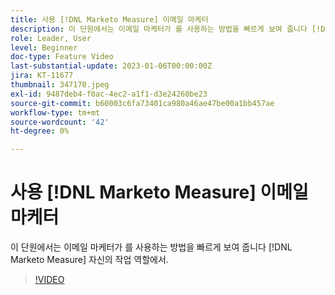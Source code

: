 ```yaml
---
title: 사용 [!DNL Marketo Measure] 이메일 마케터
description: 이 단원에서는 이메일 마케터가 를 사용하는 방법을 빠르게 보여 줍니다 [!DNL Marketo Measure] 자신의 작업 역할에서.
role: Leader, User
level: Beginner
doc-type: Feature Video
last-substantial-update: 2023-01-06T00:00:00Z
jira: KT-11677
thumbnail: 347170.jpeg
exl-id: 9487deb4-f0ac-4ec2-a1f1-d3e24260be23
source-git-commit: b60003c6fa73401ca980a46ae47be00a1bb457ae
workflow-type: tm+mt
source-wordcount: '42'
ht-degree: 0%

---
```


# 사용 [!DNL Marketo Measure] 이메일 마케터

이 단원에서는 이메일 마케터가 를 사용하는 방법을 빠르게 보여 줍니다 [!DNL Marketo Measure] 자신의 작업 역할에서.

>[!VIDEO](https://video.tv.adobe.com/v/347170/?quality=12&learn=on)
